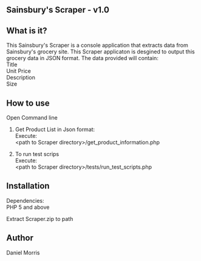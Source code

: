 <h2>Sainsbury's Scraper - v1.0</h2>

What is it?
-----------

This Sainsbury's Scraper is a console application that extracts data from 
Sainsbury's grocery site. This Scraper applicaton is desgined to output 
this grocery data in JSON format. The data provided will contain:<br>
 Title<br>
 Unit Price<br>
 Description<br>
 Size<br>

How to use
----------

Open Command line

1. Get Product List in Json format:<br>
Execute:<br>
\<path to Scraper directory\>/get_product_information.php
 
2. To run test scrips<br>
Execute:<br>
\<path to Scraper directory\>/tests/run_test_scripts.php
	

Installation
------------

Dependencies:<br>
 PHP 5 and above
 
Extract Scraper.zip to path


Author
------

Daniel Morris

